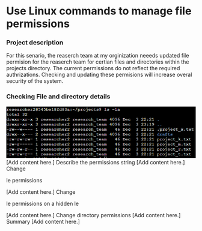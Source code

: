 <h1>Use Linux commands to manage file permissions</h1>
<h3>Project description</h3>
For this senario, the reaserch team at my orginization neeeds updated file permision for the reaserch team for certian files and directories within the projects directory. The current permissions do not reflect the required authrizations. Checking and updating these permisions will increase overal security of the system.

<h3>Checking File and directory details</h3>
<img src="../img/1.png">
[Add content here.]
Describe the permissions string
[Add content here.]
Change

le permissions

[Add content here.]
Change

le permissions on a hidden
le

[Add content here.]
Change directory permissions
[Add content here.]
Summary
[Add content here.]

